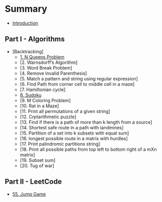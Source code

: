 # Summary


* [Introduction](README.md)

## Part I - Algorithms
* [Backtracking]
	* [1. N Queens Problem](Backtracking-N-Queen-Problem.md)
	* [2. Warnsdorff’s Algorithm]
	* [3. Word Break Problem]
	* [4. Remove Invalid Parenthesis]
	* [5. Match a pattern and string using regular expression]
	* [6. Find Path from corner cell to middle cell in a maze]
	* [7. Hamiltonian cycle]
	* [8. Sudoku](Backtracking-Sudoku.md)
	* [9. M Coloring Problem]
	* [10. Rat in a Maze]
	* [11. Print all permutations of a given string]
	* [12. Crptarithmetic puzzle]
	* [13. Find if there is a path of more than k length from a source]
	* [14. Shortest safe route in a path with landmines]
	* [15. Partition of a set into k subsets with equal sum]
	* [16. longest possible route in a matrix with hurdles]
	* [17. Print palindromic partitions string]
	* [18. Print all possible paths from top left to bottom right of a mXn matrix]
	* [19. Subset sum]
	* [20. Tug of war]

## Part II - LeetCode
* [55. Jump Game](leetCode-55-Jump-Game.md)
